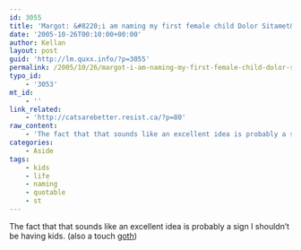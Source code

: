 ```yaml
---
id: 3055
title: 'Margot: &#8220;i am naming my first female child Dolor Sitamet&#8221;'
date: '2005-10-26T00:10:00+00:00'
author: Kellan
layout: post
guid: 'http://lm.quxx.info/?p=3055'
permalink: /2005/10/26/margot-i-am-naming-my-first-female-child-dolor-sitamet/
typo_id:
    - '3053'
mt_id:
    - ''
link_related:
    - 'http://catsarebetter.resist.ca/?p=80'
raw_content:
    - 'The fact that that sounds like an excellent idea is probably a sign I shouldn\''t be having kids. (also a touch [goth](http://www.answers.com/dolor))'
categories:
    - Aside
tags:
    - kids
    - life
    - naming
    - quotable
    - st
---
```


The fact that that sounds like an excellent idea is probably a sign I shouldn’t be having kids. (also a touch [goth](http://www.answers.com/dolor))